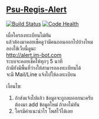 [Psu-Regis-Alert](http://alert.im-bot.com)
------------

[![Build
Status](https://drone.io/github.com/ibotdotout/psu-regis-alert/status.png)](https://drone.io/github.com/ibotdotout/psu-regis-alert/latest)
[![Code
Health](https://landscape.io/github/ibotdotout/psu-regis-alert/master/landscape.svg?style=flat-square)](https://landscape.io/github/ibotdotout/psu-regis-alert/master)


เผื่อใครลงทะเบียนไม่ทัน   
แล้วต้องมาคอยเช็คดูว่ามีคนถอนออกไปบ้างไหม  
ลองใช้เว็บนี้ดูนะ  
http://alert.im-bot.com  
ระบบจะคอยเช็คให้ทุกๆ 5 นาที  
ถ้ามียังมีพื้นที่ว่างให้สามารถลงทะเบียนได้  
จะมี Mail/Line แจ้งไปให้ลงทะเบียน  

เงื่อนไข:  
1. ถ้าส่งแจ้งไปแล้ว ข้อมูลจะถูกลบออกนะครับ  
ต้องมา add ข้อมูลใหม่ ถ้าลงไม่ทัน  
2. ใครมีคำแนะนำไร โพสไว้ได้เลย  
